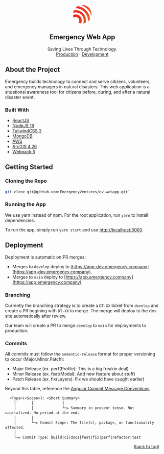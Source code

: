 <div id="top"></div>

<div align="center">
  <a href="https://app.emergency.company">
    <img src="/logo.png" alt="Logo" height="60">
  </a>
  <h2 align="center">Emergency Web App</h2>

  <p align="center">
   Saving Lives Through Technology.
    <br />
    <a href="https://app.emergency.company">Production</a>
    ·
    <a href="https://app-dev.emergency.company">Development</a>
  </p>
</div>

## About the Project

Emergency builds technology to connect and serve citizens, volunteers, and emergency managers in natural disasters. This web application is a situational awareness tool for citizens before, during, and after a natural disaster event.

### Built With

- [ReactJS](https://reactjs.org/docs/getting-started.html)
- [NodeJS 18](https://nodejs.org/en)
- [TailwindCSS 3](https://tailwindcss.com/docs)
- [MongoDB](https://www.mongodb.com/)
- [AWS](https://aws.amazon.com/)
- [ArcGIS 4.26](https://developers.arcgis.com/javascript/latest/es-modules/)
- [Webpack 5](https://webpack.js.org/)

## Getting Started

### Cloning the Repo

```bash
git clone git@github.com:EmergencyVentures/ev-webapp.git`
```

### Running the App

We use yarn instead of npm. For the root application, run `yarn` to install dependencies.

To run the app, simply run `yarn start` and use [http://localhost:3000](http://localhost:3000).

## Deployment

Deployment is automatic on PR merges:
- Merges to `develop` deploy to [https://app-dev.emergency.company](https://app-dev.emergency.company).
- Merges to `main` deploy to [https://app.emergency.company](https://app.emergency.company)

### Branching

Currently the branching strategy is to create a `DT-XX` ticket from `develop` and create a PR begining with `DT-XX` to merge. The merge will deploy to the dev site automatically after review.

Our team will create a PR to merge `develop` to `main` for deployments to production.

### Commits

All commits must follow the `semantic-release` format for proper versioning tp occur (Major.Minor.Patch):
- Major Release (ex. perf(Profile): This is a big freakin deal)
- Minor Release (ex. feat(Modal): Add new feature about stuff)
- Patch Release (ex. fix(Layers): Fix we should have caught earlier)

Beyond this table, reference the [ Angular Commit Message Conventions](https://github.com/angular/angular/blob/main/CONTRIBUTING.md)

```
  <Type>(<Scope>): <Short Summary>
    │       │             │
    │       │             └─⫸ Summary in present tense. Not capitalized. No period at the end.
    │       │
    │       └─⫸ Commit Scope: The file(s), package, or functionality affected.
    │
    └─⫸ Commit Type: build|ci|docs|feat|fix|perf|refactor|test
```

<p align="right">(<a href="#top">back to top</a>)</p>
